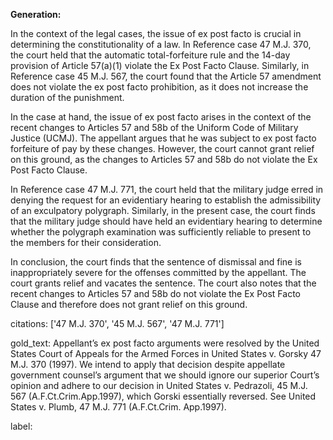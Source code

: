 **Generation:**

 <answer>
In the context of the legal cases, the issue of ex post facto is crucial in determining the constitutionality of a law. In Reference case 47 M.J. 370, the court held that the automatic total-forfeiture rule and the 14-day provision of Article 57(a)(1) violate the Ex Post Facto Clause. Similarly, in Reference case 45 M.J. 567, the court found that the Article 57 amendment does not violate the ex post facto prohibition, as it does not increase the duration of the punishment.

In the case at hand, the issue of ex post facto arises in the context of the recent changes to Articles 57 and 58b of the Uniform Code of Military Justice (UCMJ). The appellant argues that he was subject to ex post facto forfeiture of pay by these changes. However, the court cannot grant relief on this ground, as the changes to Articles 57 and 58b do not violate the Ex Post Facto Clause.

In Reference case 47 M.J. 771, the court held that the military judge erred in denying the request for an evidentiary hearing to establish the admissibility of an exculpatory polygraph. Similarly, in the present case, the court finds that the military judge should have held an evidentiary hearing to determine whether the polygraph examination was sufficiently reliable to present to the members for their consideration.

In conclusion, the court finds that the sentence of dismissal and fine is inappropriately severe for the offenses committed by the appellant. The court grants relief and vacates the sentence. The court also notes that the recent changes to Articles 57 and 58b do not violate the Ex Post Facto Clause and therefore does not grant relief on this ground. <answer> 


citations: ['47 M.J. 370', '45 M.J. 567', '47 M.J. 771']

gold_text: Appellant’s ex post facto arguments were resolved by the United States Court of Appeals for the Armed Forces in United States v. Gorsky 47 M.J. 370 (1997). We intend to apply that decision despite appellate government counsel’s argument that we should ignore our superior Court’s opinion and adhere to our decision in United States v. Pedrazoli, 45 M.J. 567 (A.F.Ct.Crim.App.1997), which Gorski essentially reversed. See United States v. Plumb, 47 M.J. 771 (A.F.Ct.Crim. App.1997).

label: 
